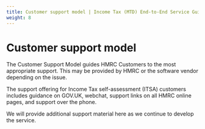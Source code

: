 ```yaml
---
title: Customer support model | Income Tax (MTD) End-to-End Service Guide
weight: 8
---
```


# Customer support model
<!--- Section owner: MTD Programme --->

The Customer Support Model guides HMRC Customers to the most appropriate support. This may be provided by HMRC or the software vendor depending on the issue.

The support offering for Income Tax self-assessment (ITSA) customers includes guidance on GOV.UK, webchat, support links on all HMRC online pages, and support over the phone.

We will provide additional support material here as we continue to develop the service.
